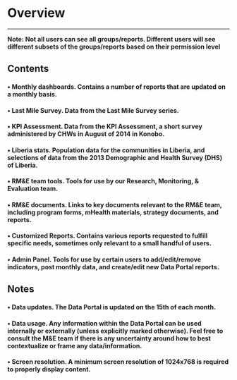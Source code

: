 Overview
========
********

**Note: Not all users can see all groups/reports. Different users will see different subsets of the groups/reports based on their permission level**

Contents
--------
#### **&bull; Monthly dashboards.** Contains a number of reports that are updated on a monthly basis.
#### **&bull; Last Mile Survey.** Data from the Last Mile Survey series.
#### **&bull; KPI Assessment.** Data from the KPI Assessment, a short survey administered by CHWs in August of 2014 in Konobo.
#### **&bull; Liberia stats.** Population data for the communities in Liberia, and selections of data from the 2013 Demographic and Health Survey (DHS) of Liberia.
#### **&bull; RM&E team tools.** Tools for use by our Research, Monitoring, & Evaluation team.
#### **&bull; RM&E documents.** Links to key documents relevant to the RM&E team, including program forms, mHealth materials, strategy documents, and reports.
#### **&bull; Customized Reports.** Contains various reports requested to fulfill specific needs, sometimes only relevant to a small handful of users.
#### **&bull; Admin Panel.** Tools for use by certain users to add/edit/remove indicators, post monthly data, and create/edit new Data Portal reports.

Notes
-----
#### **&bull; Data updates.** The Data Portal is updated on the 15th of each month.
#### **&bull; Data usage.** Any information within the Data Portal can be used internally or externally (unless explicitly marked otherwise). Feel free to consult the M&E team if there is any uncertainty around how to best contextualize or frame any data/information.
#### **&bull; Screen resolution.** A minimum screen resolution of 1024x768 is required to properly display content.
